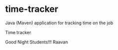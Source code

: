 # time-tracker
Java (Maven) application for tracking time on the job

Time tracker

Good Night Students!!!
Raavan 
